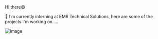 <p> Hi there😄</p>
<p>🔭 I’m currently interning at EMR Technical Solutions, here are some of the projects I'm working on.....<br></p>

![image](https://github.com/Lexi79Ha/Lexi79Ha/assets/139013867/227e6d6d-69b2-456b-926a-ffcf5b7bd978)










<!--
**Lexi79Ha/Lexi79Ha** is a ✨ _special_ ✨ repository because its `README.md` (this file) appears on your GitHub profile.

Here are some ideas to get you started:

- 🔭 I’m currently working on project for ...
- 🌱 I’m currently learning ...
- 👯 I’m looking to collaborate on ...
- 🤔 I’m looking for help with ...
- 💬 Ask me about ...
- 📫 How to reach me: ...
-  Pronouns: ...
- ⚡ Fun fact: ...
-->
